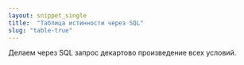 ```yaml
---
layout: snippet_single
title:  "Таблица истинности через SQL"
slug: "table-true"
---
```

Делаем через SQL запрос декартово произведение всех условий.
